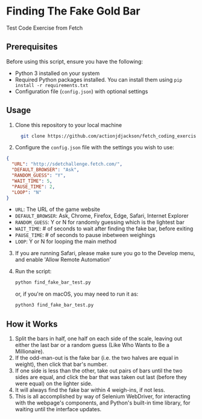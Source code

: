 # Finding The Fake Gold Bar

Test Code Exercise from Fetch

## Prerequisites

Before using this script, ensure you have the following:

- Python 3 installed on your system
- Required Python packages installed. You can install them using `pip install -r requirements.txt`
- Configuration file (`config.json`) with optional settings

## Usage

1. Clone this repository to your local machine
    ```bash
      git clone https://github.com/actionjdjackson/fetch_coding_exercise
    ```
2. Configure the `config.json` file with the settings you wish to use:
  ```json
  {
    "URL": "http://sdetchallenge.fetch.com/",
    "DEFAULT_BROWSER": "Ask",
    "RANDOM_GUESS": "Y",
    "WAIT_TIME": 5,
    "PAUSE_TIME": 2,
    "LOOP": "N"
  }
  ```
  - `URL`: The URL of the game website
  - `DEFAULT_BROWSER`: Ask, Chrome, Firefox, Edge, Safari, Internet Explorer
  - `RANDOM_GUESS`: Y or N for randomly guessing which is the lightest bar
  - `WAIT_TIME`: # of seconds to wait after finding the fake bar, before exiting
  - `PAUSE_TIME`: # of seconds to pause inbetween weighings
  - `LOOP`: Y or N for looping the main method

3. If you are running Safari, please make sure you go to the Develop menu, and enable 'Allow Remote Automation'

4. Run the script:
    ```bash
    python find_fake_bar_test.py
    ```
    or, if you're on macOS, you may need to run it as:
    ```zsh
    python3 find_fake_bar_test.py
    ```
## How it Works

1. Split the bars in half, one half on each side of the scale, leaving out
    either the last bar or a random guess (Like Who Wants to Be a Millionaire).
2. If the odd-man-out is the fake bar (i.e. the two halves are equal in weight),
    then click that bar's number.
3. If one side is less than the other, take out pairs of bars until the two
    sides are equal, and click the bar that was taken out last (before they were
    equal) on the lighter side.
4. It will always find the fake bar within 4 weigh-ins, if not less.
5. This is all accomplished by way of Selenium WebDriver, for interacting with
    the webpage's components, and Python's built-in time library, for waiting
    until the interface updates.
